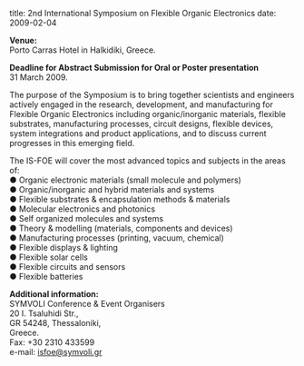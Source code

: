 title: 2nd International Symposium on Flexible Organic Electronics 
date: 2009-02-04 

**Venue:**  
Porto Carras Hotel in Halkidiki, Greece.  

**Deadline for Abstract Submission for Oral or Poster presentation**  
31 March 2009.  

The purpose of the Symposium is to bring together scientists and engineers actively engaged in the research, development, and manufacturing for Flexible Organic Electronics including  organic/inorganic materials, flexible substrates, manufacturing processes, circuit designs, flexible devices, system integrations and product applications, and to discuss current progresses in this emerging field.

The IS-FOE will cover the most advanced topics and subjects in the areas of:  
● Organic electronic materials (small molecule and polymers)  
● Organic/inorganic and hybrid materials and systems  
● Flexible substrates & encapsulation methods & materials  
● Molecular electronics and photonics  
● Self organized molecules and systems  
● Theory & modelling (materials, components and devices)  
● Manufacturing processes (printing, vacuum, chemical)  
● Flexible displays & lighting  
● Flexible solar cells  
● Flexible circuits and sensors  
● Flexible batteries  

**Additional information:**  
SYMVOLI Conference & Event Organisers  
20 I. Tsaluhidi Str.,  
GR 54248, Thessaloniki,  
Greece.  
Fax: +30 2310 433599  
e-mail: <a href="mailto:isfoe@symvoli.gr">isfoe@symvoli.gr</a>

